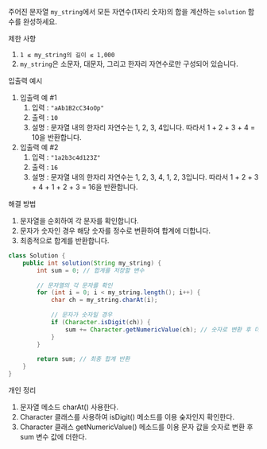 주어진 문자열 `my_string`에서 모든 자연수(1자리 숫자)의 합을 계산하는 `solution` 함수를 완성하세요.

 제한 사항
1. `1 ≤ my_string의 길이 ≤ 1,000`
2. `my_string`은 소문자, 대문자, 그리고 한자리 자연수로만 구성되어 있습니다.

 입출력 예시

1. 입출력 예 #1
    1. 입력 : `"aAb1B2cC34oOp"`
    2. 출력 : `10`
    3. 설명 : 문자열 내의 한자리 자연수는 1, 2, 3, 4입니다. 따라서 1 + 2 + 3 + 4 = 10을 반환합니다.
2. 입출력 예 #2
    1. 입력 : `"1a2b3c4d123Z"`
    2. 출력 : `16`
    3. 설명 : 문자열 내의 한자리 자연수는 1, 2, 3, 4, 1, 2, 3입니다. 따라서 1 + 2 + 3 + 4 + 1 + 2 + 3 = 16을 반환합니다.

해결 방법
1. 문자열을 순회하여 각 문자를 확인합니다.
2. 문자가 숫자인 경우 해당 숫자를 정수로 변환하여 합계에 더합니다.
3. 최종적으로 합계를 반환합니다.


``` java
class Solution {
    public int solution(String my_string) {
        int sum = 0; // 합계를 저장할 변수
        
        // 문자열의 각 문자를 확인
        for (int i = 0; i < my_string.length(); i++) {
            char ch = my_string.charAt(i);
            
            // 문자가 숫자일 경우
            if (Character.isDigit(ch)) {
                sum += Character.getNumericValue(ch); // 숫자로 변환 후 더하기
            }
        }
        
        return sum; // 최종 합계 반환
    }
}
```


개인 정리 
1. 문자열 메소드 charAt() 사용한다.  
2. Character 클래스를 사용하여 isDigit() 메소드를 이용 숮자인지 확인한다.
3. Character 클래스 getNumericValue() 메소드를 이용 문자 값을 숫자로 변환 후 sum 변수 값에 더한다.
